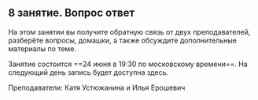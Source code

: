 ## 8 занятие. Вопрос ответ

На этом занятии вы получите обратную связь от двух преподавателей, разберёте вопросы, домашки, а также обсуждите дополнительные материалы по теме.

Занятие состоится ==24 июня в 19:30 по московскому времени==. На следующий день запись будет доступна здесь. 

Преподаватели: Катя Устюжанина и Илья Ерошевич